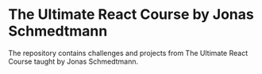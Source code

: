 # The Ultimate React Course by Jonas Schmedtmann
The repository contains challenges and projects from The Ultimate React Course taught by Jonas Schmedtmann.
